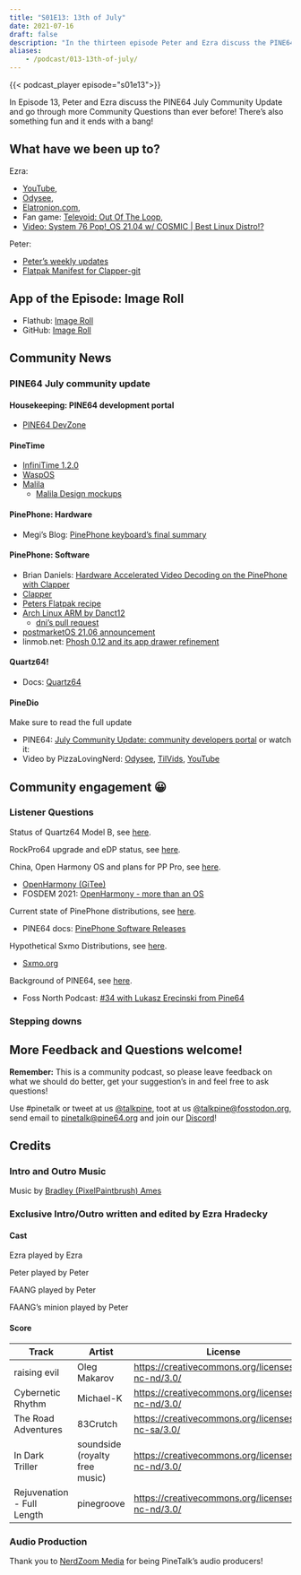 ```yaml
---
title: "S01E13: 13th of July"
date: 2021-07-16
draft: false
description: "In the thirteen episode Peter and Ezra discuss the PINE64 July Community Update and go through more Community Questions than ever before! There’s also something fun and it ends with a bang!"
aliases:
    - /podcast/013-13th-of-july/
---
```


{{< podcast_player episode="s01e13">}}

In Episode 13, Peter and Ezra discuss the PINE64 July Community Update and go through more Community Questions than ever before! There’s also something fun and it ends with a bang!

## What have we been up to?

Ezra:

* [YouTube](https://www.youtube.com/channel/UCLN0SPhQo4jAPpTFNsxUnMg),
* [Odysee](https://odysee.com/@Elatronion:a),
* [Elatronion.com](https://elatronion.com/),
* Fan game: [Televoid: Out Of The Loop](https://gamejolt.com/games/Televoid_out_of_the_loop/377460),
* [Video: System 76 Pop!_OS 21.04 w/ COSMIC | Best Linux Distro!?](https://www.youtube.com/watch?v=mpSphaBtzu4)

Peter:

* [Peter’s weekly updates](https://linmob.net/categories/weekly-update/)
* [Flatpak Manifest for Clapper-git](https://framagit.org/1peter10/flatpaks)

## App of the Episode: Image Roll

* Flathub: [Image Roll](https://flathub.org/apps/details/com.github.weclaw1.ImageRoll)
* GitHub: [Image Roll](https://github.com/weclaw1/image-roll)

## Community News
### PINE64 July community update

#### Housekeeping: PINE64 development portal

* [PINE64 DevZone](https://devzone.pine64.org/)

#### PineTime

* [InfiniTime 1.2.0](https://github.com/JF002/InfiniTime/releases/tag/1.2.0)
* [WaspOS](https://github.com/daniel-thompson/wasp-os)
* [Malila](https://github.com/arteeh/malila)
  * [Malila Design mockups](https://github.com/arteeh/pinetime)

#### PinePhone: Hardware

* Megi’s Blog: [PinePhone keyboard’s final summary](https://xnux.eu/log/#042)

#### PinePhone: Software

* Brian Daniels: [Hardware Accelerated Video Decoding on the PinePhone with Clapper](https://briandaniels.me/2021/07/06/hardware-accelerated-video-playback-on-the-pinephone-with-clapper.html)
* [Clapper](https://rafostar.github.io/clapper/)
* [Peters Flatpak recipe](https://framagit.org/1peter10/flatpaks)
* [Arch Linux ARM by Danct12](https://github.com/dreemurrs-embedded/Pine64-Arch/releases)
  * [dni’s pull request](https://github.com/dreemurrs-embedded/Pine64-Arch/pull/188)
* [postmarketOS 21.06 announcement](https://postmarketos.org/blog/2021/07/04/v21.06-release/)
* linmob.net: [Phosh 0.12 and its app drawer refinement](https://linmob.net/phosh-0-12-app-drawer/)

#### Quartz64!

* Docs: [Quartz64](/documentation/Quartz64/)

#### PineDio

Make sure to read the full update

* PINE64: [July Community Update: community developers portal](https://www.pine64.org/2021/07/15/july-update/) or watch it:
* Video by PizzaLovingNerd: [Odysee](https://odysee.com/@PINE64:a/july-update-community-developers-portal:a), [TilVids](https://tilvids.com/accounts/pine64tilvids/videos), [YouTube](https://www.youtube.com/watch?v=SkuxIZ7H8N4)

## Community engagement 😀
### Listener Questions

Status of Quartz64 Model B, see [here](https://twitter.com/FrankMankel/status/1414275411228467202).

RockPro64 upgrade and eDP status, see [here](https://fedi.absturztau.be/objects/6ce98d2b-d875-421c-8478-62ba16b26641).

China, Open Harmony OS and plans for PP Pro, see [here](https://mastodon.social/@Ravlyx/106567582953029600).

* [OpenHarmony (GiTee)](https://gitee.com/openharmony)
* FOSDEM 2021: [OpenHarmony - more than an OS](https://video.fosdem.org/2021/D.embedded/open_harmony_os.webm)

Current state of PinePhone distributions, see [here](https://social.tchncs.de/@cybercow/106563105463331531).

* PINE64 docs: [PinePhone Software Releases](/documentation/PinePhone/Software/Releases/)

Hypothetical Sxmo Distributions, see [here](https://twitter.com/oilythangs/status/1409341525125865478).

* [Sxmo.org](https://sxmo.org/)

Background of PINE64, see [here](https://social.librem.one/@petrisch/106563385586173959).

* Foss North Podcast: [#34 with Lukasz Erecinski from Pine64](https://foss-north.se/pod/episodes.html#ep34)

### Stepping downs

## More Feedback and Questions welcome!

**Remember:** This is a community podcast, so please leave feedback on what we should do better, get your suggestion’s in and feel free to ask questions!

Use #pinetalk or tweet at us [@talkpine](https://twitter.com/talkpine), toot at us [@talkpine@fosstodon.org](https://fosstodon.org/@talkpine), send email to pinetalk@pine64.org and join our [Discord](https://discord.gg/NNTUZhNqvN)!

## Credits
### Intro and Outro Music

Music by [Bradley (PixelPaintbrush) Ames](https://www.youtube.com/channel/UCqHurkQJbpHBG_QQh6sB2GQ)

### Exclusive Intro/Outro written and edited by Ezra Hradecky

#### Cast

Ezra played by Ezra

Peter played by Peter

FAANG played by Peter

FAANG’s minion played by Peter

#### Score

| Track | Artist | License |
| --- | --- | --- |
| raising evil | Oleg Makarov | https://creativecommons.org/licenses/by-nc-nd/3.0/ |
| Cybernetic Rhythm | Michael-K | https://creativecommons.org/licenses/by-nc-nd/3.0/ |
| The Road Adventures | 83Crutch | https://creativecommons.org/licenses/by-nc-sa/3.0/ |
| In Dark Triller	 | soundside (royalty free music) | https://creativecommons.org/licenses/by-nc-nd/3.0/ |
| Rejuvenation - Full Length | pinegroove | https://creativecommons.org/licenses/by-nc-nd/3.0/ |

### Audio Production

Thank you to [NerdZoom Media](https://nerdzoom.media/) for being PineTalk’s audio producers!
